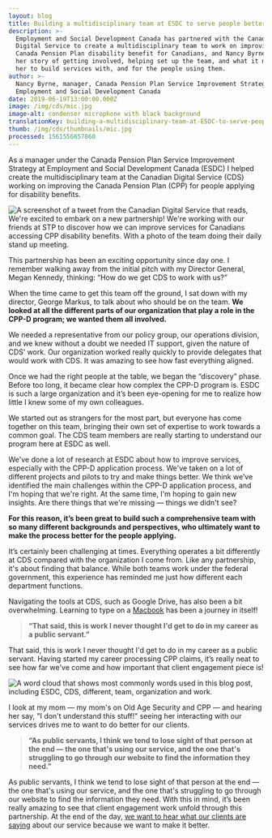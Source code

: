 ```yaml
---
layout: blog
title: Building a multidisciplinary team at ESDC to serve people better
description: >-
  Employment and Social Development Canada has partnered with the Canadian
  Digital Service to create a multidisciplinary team to work on improving the
  Canada Pension Plan disability benefit for Canadians, and Nancy Byrne tells
  her story of getting involved, helping set up the team, and what it means to
  her to build services with, and for the people using them. 
author: >-
  Nancy Byrne, manager, Canada Pension Plan Service Improvement Strategy,
  Employment and Social Development Canada
date: 2019-06-19T13:00:00.000Z
image: /img/cds/mic.jpg
image-alt: condenser microphone with black background
translationKey: building-a-multidisciplinary-team-at-ESDC-to-serve-people-better
thumb: /img/cds/thumbnails/mic.jpg
processed: 1561556657860
---
```

As a manager under the Canada Pension Plan Service Improvement Strategy at Employment and Social Development Canada (ESDC) I helped create the multidisciplinary team at the Canadian Digital Service (CDS) working on improving the Canada Pension Plan (CPP) for people applying for disability benefits. 

![A screenshot of a tweet from the Canadian Digital Service that reads, We're excited to embark on a new partnership! We're working with our friends at STP to discover how we can improve services for Canadians accessing CPP disability benefits. With a photo of the team doing their daily stand up meeting.](/img/cds/esdc-tweet-en.png "esdc-tweet-en")

This partnership has been an exciting opportunity since day one. I remember walking away from the initial pitch with my Director General, Megan Kennedy, thinking: “How do we get CDS to work with us?”   

When the time came to get this team off the ground, I sat down with my director, George Markus, to talk about who should be on the team. **We looked at all the different parts of our organization that play a role in the CPP-D program; we wanted them all involved.** 

We needed a representative from our policy group, our operations division, and we knew without a doubt we needed IT support, given the nature of CDS’ work. Our organization worked really quickly to provide delegates that would work with CDS. It was amazing to see how fast everything aligned.

Once we had the right people at the table, we began the “discovery” phase. Before too long, it became clear how complex the CPP-D program is. ESDC is such a large organization and it’s been eye-opening for me to realize how little I knew some of my own colleagues. 

We started out as strangers for the most part, but everyone has come together on this team, bringing their own set of expertise to work towards a common goal. The CDS team members are really starting to understand our program here at ESDC as well.

We've done a lot of research at ESDC about how to improve services, especially with the CPP-D application process. We've taken on a lot of different projects and pilots to try and make things better. We think we’ve identified the main challenges within the CPP-D application process, and I'm hoping that we're right. At the same time, I'm hoping to gain new insights. Are there things that we're missing — things we didn't see?

**For this reason, it’s been great to build such a comprehensive team with so many different backgrounds and perspectives, who ultimately want to make the process better for the people applying.**

It’s certainly been challenging at times. Everything operates a bit differently at CDS compared with the organization I come from. Like any partnership, it's about finding that balance. While both teams work under the federal government, this experience has reminded me just how different each department functions.

Navigating the tools at CDS, such as Google Drive, has also been a bit overwhelming. Learning to type on a [Macbook](https://digital.canada.ca/2018/06/27/tools-to-do-good-work/) has been a journey in itself!

> **“That said, this is work I never thought I'd get to do in my career as a public servant.”**

That said, this is work I never thought I'd get to do in my career as a public servant. Having started my career processing CPP claims, it’s really neat to see how far we've come and how important that client engagement piece is! 

![A word cloud that shows most commonly words used in this blog post, including ESDC, CDS, different, team, organization and work.](/img/cds/esdc-wordcloud-en.png "esdc-wordcloud-en")

I look at my mom — my mom's on Old Age Security and CPP — and hearing her say, "I don't understand this stuff!" seeing her interacting with our services drives me to want to do better for our clients.  

> **“As public servants, I think we tend to lose sight of that person at the end — the one that's using our service, and the one that's struggling to go through our website to find the information they need.”**

As public servants, I think we tend to lose sight of that person at the end — the one that's using our service, and the one that's struggling to go through our website to find the information they need. With this in mind, it’s been really amazing to see that client engagement work unfold through this partnership. At the end of the day, [we want to hear what our clients are saying](https://digital.canada.ca/cppd-research/) about our service because we want to make it better.

